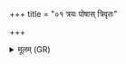 +++
title = "०१ त्रयः पोषास् त्रिवृतः"

+++
<details><summary>मूलम् (GR)</summary>

त्रयः पोषास् त्रिवृतः श्रयन्ताम्  
अनक्तु पूषा पयसा घृतेन ।  
अन्नस्य भूमा पुरुषस्य भूमा  
भूमा पशूनां त इह श्रयन्ताम् ॥
</details>